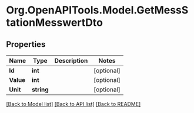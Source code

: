 # Org.OpenAPITools.Model.GetMessStationMesswertDto

## Properties

Name | Type | Description | Notes
------------ | ------------- | ------------- | -------------
**Id** | **int** |  | [optional] 
**Value** | **int** |  | [optional] 
**Unit** | **string** |  | [optional] 

[[Back to Model list]](../README.md#documentation-for-models) [[Back to API list]](../README.md#documentation-for-api-endpoints) [[Back to README]](../README.md)

